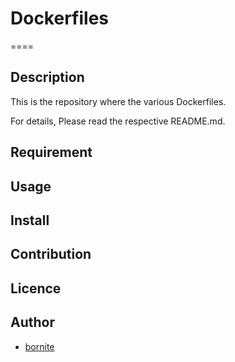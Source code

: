 # Dockerfiles
====

## Description
This is the repository where the various Dockerfiles.

For details, Please read the respective README.md.

## Requirement

## Usage

## Install

## Contribution

## Licence

## Author

  - [bornite](https://github.com/bornite)

